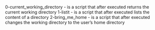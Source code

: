 0-current_working_directory - is a script that after executed returns the current working directory
1-listit - is a script that after executed lists the content of a directory
2-bring_me_home - is a script that after executed changes the working directory to the user’s home directory